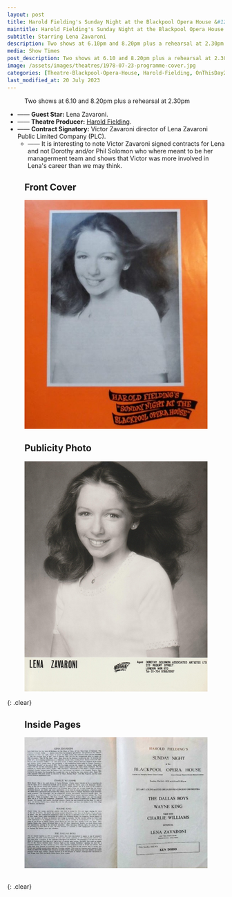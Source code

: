 ```yaml
---
layout: post
title: Harold Fielding's Sunday Night at the Blackpool Opera House &#124; 23 July 1978
maintitle: Harold Fielding's Sunday Night at the Blackpool Opera House
subtitle: Starring Lena Zavaroni
description: Two shows at 6.10pm and 8.20pm plus a rehearsal at 2.30pm The Contract for the show was signed by Victor Zavaroni.
media: Show Times
post_description: Two shows at 6.10 and 8.20pm plus a rehearsal at 2.30pm
image: /assets/images/theatres/1978-07-23-programme-cover.jpg
categories: [Theatre-Blackpool-Opera-House, Harold-Fielding, OnThisDay23July]
last_modified_at: 20 July 2023
---
```


<figure class="fig3">
Two shows at 6.10 and 8.20pm plus a rehearsal at 2.30pm
</figure>

* —— **Guest Star:** Lena Zavaroni.
* —— **Theatre Producer:** [Harold Fielding](/1916-12-04-harold-fielding).
* —— **Contract Signatory:** Victor Zavaroni director of Lena Zavaroni Public Limited Company (PLC).
     * —— It is interesting to note Victor Zavaroni signed contracts for Lena and not Dorothy and/or Phil Solomon who where meant to be her managerment team and shows that Victor was more involved in Lena's career than we may think.

<figure class="fig1">
<figcaption>
<h2>Front Cover</h2>
</figcaption>
<a href="/assets/images/theatres/1978-07-23-programme-cover.jpg"><img src="/assets/images/theatres/1978-07-23-programme-cover.jpg" class="full-width zoom-in"></a>
</figure>

<figure class="fig2">
<figcaption>
<h2>Publicity Photo</h2>
</figcaption>
<a href="/assets/images/publicity/1978-lena-zavaroni.jpg"><img src="/assets/images/publicity/1978-lena-zavaroni.jpg" class="full-width zoom-in"></a>
</figure>

{: .clear}

<figure class="fig3">
<figcaption>
<h2>Inside Pages</h2>
</figcaption>
<a href="/assets/images/theatres/1978-07-23-programme-inside.jpg"><img src="/assets/images/theatres/1978-07-23-programme-inside.jpg" class="full-width zoom-in"></a>
</figure>

<br />{: .clear}

